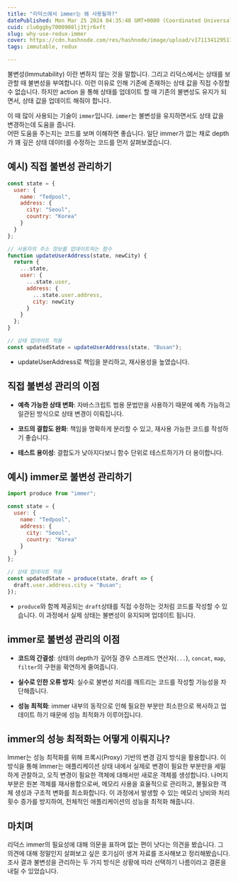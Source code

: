 ```yaml
---
title: "리덕스에서 immer는 왜 사용될까?"
datePublished: Mon Mar 25 2024 04:35:48 GMT+0000 (Coordinated Universal Time)
cuid: clu6ggby7000908lj3tjr6xft
slug: why-use-redux-immer
cover: https://cdn.hashnode.com/res/hashnode/image/upload/v1711341295112/5e72c0e8-d4cc-4c47-a596-b949fdb19e3a.webp
tags: immutable, redux

---
```


불변성(Immutability) 이란 변하지 않는 것을 말합니다. 그리고 리덕스에서는 상태를 보관할 때 불변성을 부여합니다. 이런 이유로 인해 기존에 존재하는 상태 값을 직접 수정할 수 없습니다. 하지만 action 을 통해 상태를 업데이트 할 때 기존의 불변성도 유지가 되면서, 상태 값을 업데이트 해줘야 합니다.

이 때 많이 사용되는 기술이 `immer`입니다. `immer`는 불변성을 유지하면서도 상태 값을 변경하는데 도움을 줍니다.  
어떤 도움을 주는지는 코드를 보며 이해하면 좋습니다. 일단 immer가 없는 채로 depth가 꽤 깊은 상태 데이터를 수정하는 코드를 먼저 살펴보겠습니다.

## **예시) 직접 불변성 관리하기**

```javascript
const state = {
  user: {
    name: "Tedpool",
    address: {
      city: "Seoul",
      country: "Korea"
    }
  }
};

// 사용자의 주소 정보를 업데이트하는 함수
function updateUserAddress(state, newCity) {
  return {
    ...state,
    user: {
      ...state.user,
      address: {
        ...state.user.address,
        city: newCity
      }
    }
  };
}

// 상태 업데이트 적용
const updatedState = updateUserAddress(state, "Busan");
```

* updateUserAddress로 책임을 분리하고, 재사용성을 높였습니다.
    

## 직접 불변성 관리의 이점

* **예측 가능한 상태 변화**: 자바스크립트 범용 문법만을 사용하기 때문에 예측 가능하고 일관된 방식으로 상태 변경이 이뤄집니다.
    
* **코드의 결합도 완화**: 책임을 명확하게 분리할 수 있고, 재사용 가능한 코드를 작성하기 좋습니다.
    
* **테스트 용이성**: 결합도가 낮아지다보니 함수 단위로 테스트하기가 더 용이합니다.
    

## **예시) immer로 불변성 관리하기**

```javascript
import produce from "immer";

const state = {
  user: {
    name: "Tedpool",
    address: {
      city: "Seoul",
      country: "Korea"
    }
  }
};

// 상태 업데이트 적용
const updatedState = produce(state, draft => {
  draft.user.address.city = "Busan";
});
```

* `produce`와 함께 제공되는 `draft`상태를 직접 수정하는 것처럼 코드를 작성할 수 있습니다. 이 과정에서 실제 상태는 불변성이 유지되며 업데이트 됩니다.
    

## immer로 불변성 관리의 이점

* **코드의 간결성**: 상태의 depth가 깊어질 경우 스프레드 연산자(`...`), `concat`, `map`, `filter`의 구현을 확연하게 줄여줍니다.
    
* **실수로 인한 오류 방지**: 실수로 불변성 처리를 깨트리는 코드를 작성할 가능성을 차단해줍니다.
    
* **성능 최적화**: immer 내부의 동작으로 인해 필요한 부분만 최소한으로 복사하고 업데이트 하기 때문에 성능 최적화가 이루어집니다.
    

## immer의 성능 최적화는 어떻게 이뤄지나?

Immer는 성능 최적화를 위해 프록시(Proxy) 기반의 변경 감지 방식을 활용합니다. 이 방식을 통해 Immer는 애플리케이션 상태 내에서 실제로 변경이 필요한 부분만을 세밀하게 관찰하고, 오직 변경이 필요한 객체에 대해서만 새로운 객체를 생성합니다. 나머지 부분은 원본 객체를 재사용함으로써, 메모리 사용을 효율적으로 관리하고, 불필요한 객체 생성과 구조적 변화를 최소화합니다. 이 과정에서 발생할 수 있는 메모리 낭비와 처리 횟수 증가를 방지하여, 전체적인 애플리케이션의 성능을 최적화 해줍니다.

## 마치며

리덕스 immer의 필요성에 대해 의문을 표하며 없는 편이 낫다는 의견을 봤습니다. 그 의견에 대해 정말인지 살펴보고 싶은 호기심이 생겨 자료를 조사해보고 정리해봤습니다. 조사 결과 불변성을 관리하는 두 가지 방식은 상황에 따라 선택하기 나름이라고 결론을 내릴 수 있었습니다.
